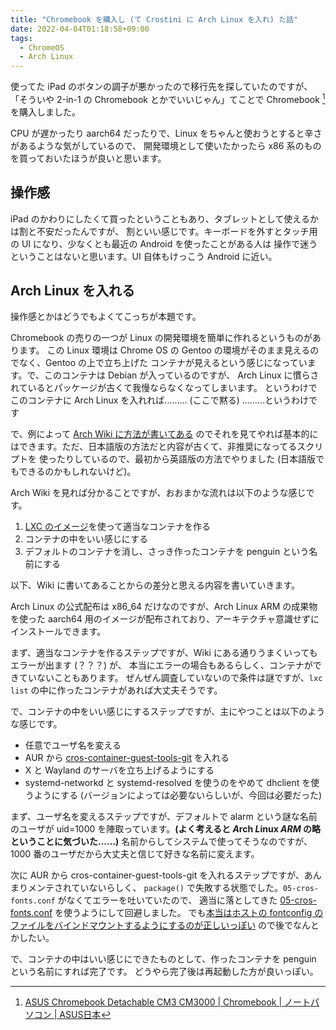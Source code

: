 ```yaml
---
title: "Chromebook を購入し (て Crostini に Arch Linux を入れ) た話"
date: 2022-04-04T01:18:58+09:00
tags:
  - ChromeOS
  - Arch Linux
---
```


使ってた iPad のボタンの調子が悪かったので移行先を探していたのですが、
「そういや 2-in-1 の Chromebook とかでいいじゃん」てことで Chromebook [^1] を購入しました。

CPU が遅かったり aarch64 だったりで、Linux をちゃんと使おうとすると辛さがあるような気がしているので、
開発環境として使いたかったら x86 系のものを買っておいたほうが良いと思います。

## 操作感

iPad のかわりにしたくて買ったということもあり、タブレットとして使えるかは割と不安だったんですが、
割といい感じです。キーボードを外すとタッチ用の UI になり、少なくとも最近の Android を使ったことがある人は
操作で迷うということはないと思います。UI 自体もけっこう Android に近い。

## Arch Linux を入れる

操作感とかはどうでもよくてこっちが本題です。

Chromebook の売りの一つが Linux の開発環境を簡単に作れるというものがあります。
この Linux 環境は Chrome OS の Gentoo の環境がそのまま見えるのでなく、Gentoo の上で立ち上げた
コンテナが見えるという感じになっています。で、このコンテナは Debian が入っているのですが、
Arch Linux に慣らされているとパッケージが古くて我慢ならなくなってしまいます。
というわけでこのコンテナに Arch Linux を入れれば……… (ここで黙る) ………というわけです

で、例によって [Arch Wiki に方法が書いてある](https://wiki.archlinux.org/title/Chrome_OS_devices/Crostini)
のでそれを見てやれば基本的にはできます。ただ、日本語版の方法だと内容が古くて、非推奨になってるスクリプトを
使ったりしているので、最初から英語版の方法でやりました (日本語版でもできるのかもしれないけど)。

Arch Wiki を見れば分かることですが、おおまかな流れは以下のような感じです。

1. [LXC のイメージ](https://us.lxd.images.canonical.com/)を使って適当なコンテナを作る
2. コンテナの中をいい感じにする
3. デフォルトのコンテナを消し、さっき作ったコンテナを penguin という名前にする

以下、Wiki に書いてあることからの差分と思える内容を書いていきます。

Arch Linux の公式配布は x86\_64 だけなのですが、Arch Linux ARM の成果物を使った aarch64
用のイメージが配布されており、アーキテクチャ意識せずにインストールできます。

まず、適当なコンテナを作るステップですが、Wiki にある通りうまくいってもエラーが出ます (？？？) が、
本当にエラーの場合もあるらしく、コンテナができていないこともあります。
ぜんぜん調査していないので条件は謎ですが、`lxc list` の中に作ったコンテナがあれば大丈夫そうです。

で、コンテナの中をいい感じにするステップですが、主にやつことは以下のような感じです。

- 任意でユーザ名を変える
- AUR から [cros-container-guest-tools-git](https://aur.archlinux.org/packages/cros-container-guest-tools-git/)
を入れる
- X と Wayland のサーバを立ち上げるようにする
- systemd-networkd と systemd-resolved を使うのをやめて dhclient を使うようにする
(バージョンによっては必要ないらしいが、今回は必要だった)

まず、ユーザ名を変えるステップですが、デフォルトで alarm という謎な名前のユーザが uid=1000 を陣取っています。**(よく考えると *A*rch *L*inux *ARM* の略ということに気づいた……)**
名前からしてシステムで使ってそうなのですが、1000 番のユーザだから大丈夫と信じて好きな名前に変えます。

次に AUR から cros-container-guest-tools-git を入れるステップですが、あんまりメンテされていないらしく、
`package()` で失敗する状態でした。`05-cros-fonts.conf` がなくてエラーを吐いていたので、
適当に落としてきた [05-cros-fonts.conf](https://chromium.googlesource.com/chromiumos/containers/cros-container-guest-tools/+/f9243404ec44554e3fa35c868fde21a3e896da04) を使うようにして回避しました。
でも[本当はホストの fontconfig のファイルをバインドマウントするようにするのが正しいっぽい](https://chromium.googlesource.com/chromiumos/containers/cros-container-guest-tools/+/b933792566dcff3b23b5ef7b4b920d794b8bf2ef)
ので後でなんとかしたい。

で、コンテナの中はいい感じにできたものとして、作ったコンテナを penguin という名前にすれば完了です。
どうやら完了後は再起動した方が良いっぽい。

[^1]: [ASUS Chromebook Detachable CM3 CM3000 | Chromebook | ノートパソコン | ASUS日本](https://www.asus.com/jp/Laptops/For-Home/Chromebook/ASUS-Chromebook-Detachable-CM3-CM3000/)
